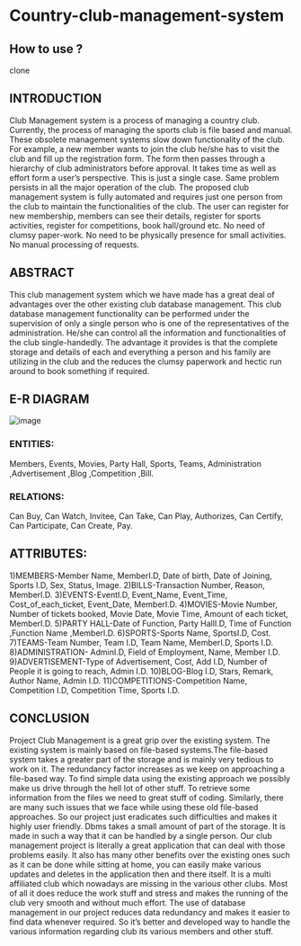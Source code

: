 # Country-club-management-system

## How to use ? 
clone 


## INTRODUCTION
Club Management system is a process of managing a country
club. Currently, the process of managing the sports club is file
based and manual. These obsolete management systems slow
down functionality of the club. For example, a new member wants
to join the club he/she has to visit the club and fill up the
registration form. The form then passes through a hierarchy of club
administrators before approval. It takes time as well as effort form
a user’s perspective. This is just a single case. Same problem
persists in all the major operation of the club. The proposed club
management system is fully automated and requires just one
person from the club to maintain the functionalities of the club. The
user can register for new membership, members can see their
details, register for sports activities, register for competitions, book
hall/ground etc. No need of clumsy paper-work. No need to be
physically presence for small activities. No manual processing of
requests.
## ABSTRACT
This club management system which we have made has a great deal of
advantages over the other existing club database management.
This club database management functionality can be performed under
the supervision of only a single person who is one of the representatives
of the administration. He/she can control all the information and
functionalities of the club single-handedly.
The advantage it provides is that the complete storage and details of
each and everything a person and his family are utilizing in the club and
the reduces the clumsy paperwork and hectic run around to book
something if required.

## E-R DIAGRAM

![image](https://user-images.githubusercontent.com/61506157/136733101-e6127901-f66d-475d-b604-2a6ac924bbbc.png)

### ENTITIES: 
Members, Events, Movies, Party Hall, Sports, Teams,
Administration ,Advertisement ,Blog ,Competition ,Bill.

### RELATIONS: 
Can Buy, Can Watch, Invitee, Can Take, Can Play,
Authorizes, Can Certify, Can Participate, Can Create, Pay.

## ATTRIBUTES:
1)MEMBERS-Member Name, MemberI.D, Date of birth, Date of Joining,
Sports I.D, Sex, Status, Image.
2)BILLS-Transaction Number, Reason, MemberI.D.
3)EVENTS-EventI.D, Event_Name, Event_Time, Cost_of_each_ticket,
Event_Date, MemberI.D.
4)MOVIES-Movie Number, Number of tickets booked, Movie Date,
Movie Time, Amount of each ticket, MemberI.D.
5)PARTY HALL-Date of Function, Party HallI.D, Time of Function
,Function Name ,MemberI.D.
6)SPORTS-Sports Name, SportsI.D, Cost.
7)TEAMS-Team Number, Team I.D, Team Name, MemberI.D, Sports
I.D.
8)ADMINISTRATION- AdminI.D, Field of Employment, Name, Member
I.D.
9)ADVERTISEMENT-Type of Advertisement, Cost, Add I.D, Number of
People it is going to reach, Admin I.D.
10)BLOG-Blog I.D, Stars, Remark, Author Name, Admin I.D.
11)COMPETITIONS-Competition Name, Competition I.D, Competition
Time, Sports I.D.

## CONCLUSION
Project Club Management is a great grip over the existing system. The
existing system is mainly based on file-based systems.The file-based
system takes a greater part of the storage and is mainly very tedious to
work on it. The redundancy factor increases as we keep on approaching
a file-based way. To find simple data using the existing approach we
possibly make us drive through the hell lot of other stuff. To retrieve
some information from the files we need to great stuff of coding.
Similarly, there are many such issues that we face while using these old
file-based approaches. So our project just eradicates such difficulties
and makes it highly user friendly. Dbms takes a small amount of part of
the storage. It is made in such a way that it can be handled by a single
person. Our club management project is literally a great application that
can deal with those problems easily. It also has many other benefits over
the existing ones such as it can be done while sitting at home, you can
easily make various updates and deletes in the application then and
there itself. It is a multi affiliated club which nowadays are missing in the
various other clubs. Most of all it does reduce the work stuff and stress
and makes the running of the club very smooth and without much effort.
The use of database management in our project reduces data
redundancy and makes it easier to find data whenever required. So it’s
better and developed way to handle the various information regarding
club its various members and other stuff.
